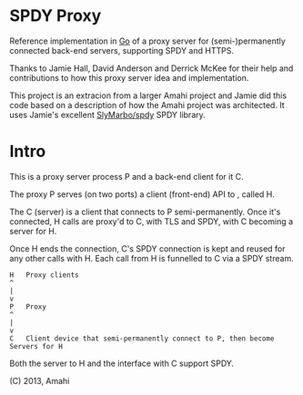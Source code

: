 SPDY Proxy
==========

Reference implementation in [Go](http://golang.org/) of a proxy server for (semi-)permanently connected back-end servers, supporting SPDY and HTTPS.

Thanks to Jamie Hall, David Anderson and Derrick McKee for their help and contributions to how this proxy server idea and implementation.

This project is an extracion from a larger Amahi project and Jamie did this code based on a description of how the Amahi project was architected. It uses Jamie's excellent [SlyMarbo/spdy](https://github.com/SlyMarbo/spdy/) SPDY library.

Intro
=====

This is a proxy server process P and a back-end client for it C.

The proxy P serves (on two ports) a client (front-end) API to , called H.

The C (server) is a client that connects to P semi-permanently. Once it's connected, H calls are proxy'd to C, with TLS and SPDY, with C becoming a server for H. 

Once H ends the connection, C's SPDY connection is kept and reused for any other calls with H. Each call from H is funnelled to C via a SPDY stream.

	H	Proxy clients
	^
	|
	v
	P	Proxy
	^
	|
	v
	C	Client device that semi-permanently connect to P, then become Servers for H

Both the server to H and the interface with C support SPDY.

(C) 2013, Amahi
